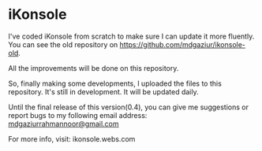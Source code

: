# iKonsole

I've coded iKonsole from scratch to make sure I can update it more fluently. You can see the old repository on https://github.com/mdgaziur/ikonsole-old.

All the improvements will be done on this repository.

So, finally making some developments, I uploaded the files to this repository. It's still in development. It will be updated daily.

Until the final release of this version(0.4), you can give me suggestions or report bugs to my following email address:
mdgaziurrahmannoor@gmail.com

For more info, visit: ikonsole.webs.com


